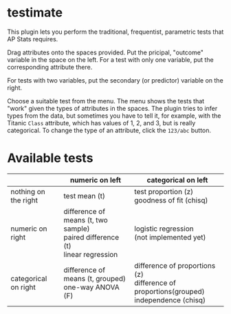 # testimate

This plugin lets you perform the traditional, frequentist, parametric tests that AP Stats requires.

Drag attributes onto the spaces provided. 
Put the pricipal, "outcome" variable in the space on the left.
For a test with only one variable, put the corresponding attribute there.

For tests with two variables, put the secondary (or predictor) variable on the right. 

Choose a suitable test from the menu.
The menu shows the tests that "work" given the types of attributes in the spaces. 
The plugin tries to infer types from the data,
but sometimes you have to tell it, 
for example, with the Titanic `Class` attribute, which has values of 1, 2, and 3, but is really categorical.
To change the type of an attribute, click the `123/abc` button.

# Available tests

|  |  numeric on left  |  categorical on left  |
|------------------|---------------|-------------|
|  nothing on the right    |   test mean (t)   |   test proportion (z) <br>goodness of fit (chisq)  |
|  numeric on right | difference of means (t, two sample) <br>paired difference (t)<br>linear regression | logistic regression<br>(not implemented yet) |
| categorical on right | difference of means (t, grouped) <br>one-way ANOVA (F) | difference of proportions (z)<br>difference of proportions(grouped)<br>independence (chisq)
